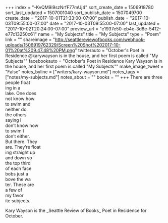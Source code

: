 +++
index = "-KvQM9i9szNrfF77mUj4"
sort_create_date = 1506918780
sort_last_updated = 1507001040
sort_publish_date = 1507049700
create_date = "2017-10-01T21:33:00-07:00"
publish_date = "2017-10-03T09:55:00-07:00"
date = "2017-10-03T09:55:00-07:00"
last_updated = "2017-10-02T20:24:00-07:00"
preview_url = "e1937e50-eb4e-3d8e-5412-e77c13250c61"
name = "My Subjects"
title = "My Subjects"
type = "Poem"
link = ""
shareimage = "http://seattlereviewofbooks.com/webhook-uploads/1506919762329/Screen%20Shot%202017-10-01%20at%209.47.48%20PM.png"
twitterauto = "October's Poet in Residence @karywayson is in the house, and her first poem is called \"My Subjects\""
facebookauto = "October's Poet in Residence Kary Wayson is in the house, and her first poem is called \"My Subjects\""
make_image_tweet = "False"
notes_byline = ["writers/kary-wayson.md"]
notes_tags = ["notes/my-subjects.md"]
notes_about = ""
books = ""
+++
There are three<br> 
people float<br> 
ing in a<br> 
lake. One does<br> 
not know how<br> 
to swim and<br> 
neither do<br> 
the others<br> 
saying I<br> 
don’t know how<br>
to swim I<br> 
don’t either.<br>
But there. They<br> 
are. They’re float<br> 
ing straight up<br> 
and down so<br> 
the top third<br> 
of each face<br> 
bobs just a<br> 
bove the wa<br> 
ter. These are<br> 
a few of<br> 
my favor<br> 
ite subjects.

<p class="poem-footer">Kary Wayson is the _Seattle Review of Books_ Poet in Residence for October.</p>